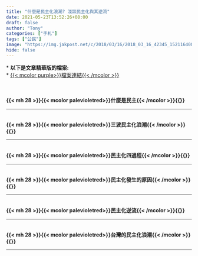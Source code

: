 ```yaml
---
title: "什麼是民主化浪潮? 淺談民主化與其逆流"
date: 2021-05-23T13:52:26+08:00
draft: false
author: "Tony"
categories: ["手札"]
tags: ["公民"]
image: "https://img.jakpost.net/c/2018/03/16/2018_03_16_42345_1521164086._large.jpg"
hide: false
---
```


\* **以下是文章精華版的檔案:**  
\* [{{< mcolor purple>}}檔案連結{{< /mcolor >}}](https://drive.google.com/file/d/1kJe-waSeMkp_LbQaK9Qxh2I4dX4X0p_M/view?usp=sharing)

\
\
**{{< mh 28 >}}{{< mcolor	palevioletred>}}什麼是民主{{< /mcolor >}}{{</mh>}}**
***
\
**{{< mh 28 >}}{{< mcolor	palevioletred>}}三波民主化浪潮{{< /mcolor >}}{{</mh>}}**
***
\
**{{< mh 28 >}}{{< mcolor	palevioletred>}}民主化四過程{{< /mcolor >}}{{</mh>}}**
***
\
**{{< mh 28 >}}{{< mcolor	palevioletred>}}民主化發生的原因{{< /mcolor >}}{{</mh>}}**
***
\
**{{< mh 28 >}}{{< mcolor	palevioletred>}}民主化逆流{{< /mcolor >}}{{</mh>}}**
***
\
**{{< mh 28 >}}{{< mcolor	palevioletred>}}台灣的民主化浪潮{{< /mcolor >}}{{</mh>}}**
***
